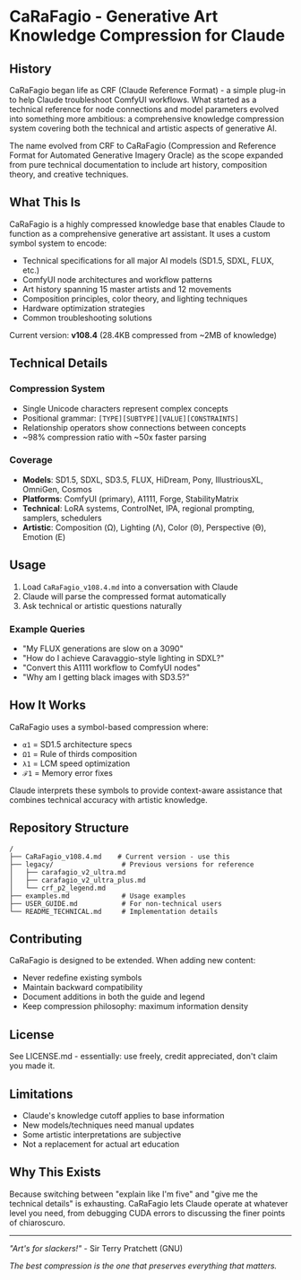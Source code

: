 # CaRaFagio - Generative Art Knowledge Compression for Claude

## History

CaRaFagio began life as CRF (Claude Reference Format) - a simple plug-in to help Claude troubleshoot ComfyUI workflows. What started as a technical reference for node connections and model parameters evolved into something more ambitious: a comprehensive knowledge compression system covering both the technical and artistic aspects of generative AI.

The name evolved from CRF to CaRaFagio (Compression and Reference Format for Automated Generative Imagery Oracle) as the scope expanded from pure technical documentation to include art history, composition theory, and creative techniques.

## What This Is

CaRaFagio is a highly compressed knowledge base that enables Claude to function as a comprehensive generative art assistant. It uses a custom symbol system to encode:

- Technical specifications for all major AI models (SD1.5, SDXL, FLUX, etc.)
- ComfyUI node architectures and workflow patterns
- Art history spanning 15 master artists and 12 movements
- Composition principles, color theory, and lighting techniques
- Hardware optimization strategies
- Common troubleshooting solutions

Current version: **v108.4** (28.4KB compressed from ~2MB of knowledge)

## Technical Details

### Compression System
- Single Unicode characters represent complex concepts
- Positional grammar: `[TYPE][SUBTYPE][VALUE][CONSTRAINTS]`
- Relationship operators show connections between concepts
- ~98% compression ratio with ~50x faster parsing

### Coverage
- **Models**: SD1.5, SDXL, SD3.5, FLUX, HiDream, Pony, IllustriousXL, OmniGen, Cosmos
- **Platforms**: ComfyUI (primary), A1111, Forge, StabilityMatrix
- **Technical**: LoRA systems, ControlNet, IPA, regional prompting, samplers, schedulers
- **Artistic**: Composition (Ω), Lighting (Λ), Color (Θ), Perspective (ϴ), Emotion (Ε)

## Usage

1. Load `CaRaFagio_v108.4.md` into a conversation with Claude
2. Claude will parse the compressed format automatically
3. Ask technical or artistic questions naturally

### Example Queries
- "My FLUX generations are slow on a 3090"
- "How do I achieve Caravaggio-style lighting in SDXL?"
- "Convert this A1111 workflow to ComfyUI nodes"
- "Why am I getting black images with SD3.5?"

## How It Works

CaRaFagio uses a symbol-based compression where:
- `α1` = SD1.5 architecture specs
- `Ω1` = Rule of thirds composition
- `λ1` = LCM speed optimization
- `ℱ1` = Memory error fixes

Claude interprets these symbols to provide context-aware assistance that combines technical accuracy with artistic knowledge.

## Repository Structure

```
/
├── CaRaFagio_v108.4.md    # Current version - use this
├── legacy/                 # Previous versions for reference
│   ├── carafagio_v2_ultra.md
│   ├── carafagio_v2_ultra_plus.md
│   └── crf_p2_legend.md
├── examples.md             # Usage examples
├── USER_GUIDE.md           # For non-technical users
└── README_TECHNICAL.md     # Implementation details
```

## Contributing

CaRaFagio is designed to be extended. When adding new content:
- Never redefine existing symbols
- Maintain backward compatibility
- Document additions in both the guide and legend
- Keep compression philosophy: maximum information density

## License

See LICENSE.md - essentially: use freely, credit appreciated, don't claim you made it.

## Limitations

- Claude's knowledge cutoff applies to base information
- New models/techniques need manual updates
- Some artistic interpretations are subjective
- Not a replacement for actual art education

## Why This Exists

Because switching between "explain like I'm five" and "give me the technical details" is exhausting. CaRaFagio lets Claude operate at whatever level you need, from debugging CUDA errors to discussing the finer points of chiaroscuro.

---

*"Art's for slackers!"* - Sir Terry Pratchett (GNU)

*The best compression is the one that preserves everything that matters.*
